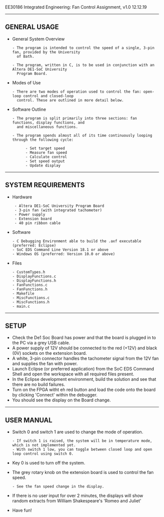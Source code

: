 EE30186 Integrated Engineering: Fan Control Assignment, v1.0 12.12.19

---
GENERAL USAGE
--

  - General System Overview
  
        - The program is intended to control the speed of a single, 3-pin fan, provided by the University
          of Bath. 
          
        - The program, written in C, is to be used in conjunction with an Altera DE1-SoC University 
          Program Board.
          
  - Modes of Use
  
        - There are two modes of operation used to control the fan: open-loop control and closed-loop 
          control. These are outlined in more detail below.

  - Software Outline
  
        - The program is split primarily into three sections: fan functions, display functions, and
          and miscellaneous functions.
          
        - The program spends almost all of its time continuously looping through the following cycle:
        
              - Set target speed
              - Measure fan speed
              - Calculate control
              - Set speed output
              - Update display

---
SYSTEM REQUIREMENTS
--

  - Hardware

         - Altera DE1-SoC University Program Board
         - 3-pin fan (with integrated tachometer)
         - Power supply
         - Extension board
         - 40 pin ribbon cable

  - Software

        - C Debugging Environment able to build the .axf executable (preferred: Eclipse)
        - SoC EDS Command Line Version 18.1 or above
        - Windows OS (preferred: Version 10.0 or above)

  - Files

        - CustomTypes.h
        - DisplayFunctions.c
        - DisplayFunctions.h
        - FanFunctions.c
        - FanFunctions.h
        - Makefile
        - MiscFunctions.c
        - MiscFunctions.h
        - main.c

---
SETUP
--

  - Check the De1 Soc Board has power and that the board is plugged in to the PC via a grey USB cable.
  - A power supply of 12V should be connected to the red (+12V) and black (0V) sockets on the extension 
    board.
  - A white, 3-pin connector handles the tachometer signal from the 12V fan and supplies the fan with
    power.
  - Launch Eclipse (or preferred application) from the SoC EDS Command Shell and open the workspace with
    all required files present.
  - In the Eclipse development environment, build the solution and see that there are no build failures.
  - Turn on the FPGA witht eh red button and load the code onto the board by clicking 'Connect' within
    the debugger.
  - You should see the display on the Board change.

---
USER MANUAL
--
  
  - Switch 0 and switch 1 are used to change the mode of operation.
  
        - If switch 1 is raised, the system will be in temperature mode, which is not implemented yet.
        - With switch 1 low, you can toggle between closed loop and open loop control using switch 0.
        
  - Key 0 is used to turn off the system.
  
  - The grey rotary knob on the extension board is used to control the fan speed.
      
        - See the fan speed change in the display.
        
  - If there is no user input for over 2 minutes, the displays will show random extracts from William 
    Shakespeare's 'Romeo and Juliet'
    
  - Have fun!
